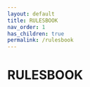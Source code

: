 ```yaml
---
layout: default
title: RULESBOOK
nav_order: 1
has_children: true
permalink: /rulesbook
---
```


# RULESBOOK
